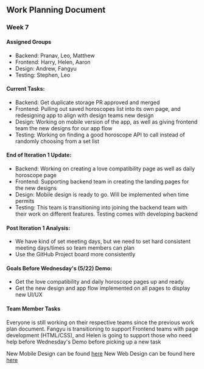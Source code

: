 ## Work Planning Document
### Week 7
#### Assigned Groups
- Backend: Pranav, Leo, Matthew
- Frontend: Harry, Helen, Aaron
- Design: Andrew, Fangyu
- Testing: Stephen, Leo

#### Current Tasks:
- Backend: Get duplicate storage PR approved and merged
- Frontend: Pulling out saved horoscopes list into its own page, and redesigning app to align with design teams new design
- Design: Working on mobile version of the app, as well as giving frontend team the new designs for our app flow
- Testing: Working on finding a good horoscope API to call instead of randomly choosing from a set list

#### End of Iteration 1 Update:
- Backend: Working on creating a love compatibility page as well as daily horoscope page
- Frontend: Supporting backend team in creating the landing pages for the new designs
- Design: Mobile design is ready to go. Will be implemented when time permits
- Testing: This team is transitioning into joining the backend team with their work on different features. Testing comes with developing backend

#### Post Iteration 1 Analysis:
- We have kind of set meeting days, but we need to set hard consistent meeting days/times so team members can plan
- Use the GitHub Project board more consistently

#### Goals Before Wednesday's (5/22) Demo:
- Get the love compatibility and daily horoscope pages up and ready
- Get the new design and app flow implemented on all pages to display new UI/UX

#### Team Member Tasks
Everyone is still working on their respective teams since the previous work plan document. Fangyu is transitioning to support Frontend teams with page development (HTML/CSS), and Helen is going to support those who need help before Wednesday's Demo before picking up a new task



New Mobile Design can be found [here](https://github.com/StephenTan12/Horoscope-Team-5/blob/main/admin/Initial%20Design%20For%20Separate%20Web%20Pages%202.pdf)
New Web Design can be found here [here](https://github.com/StephenTan12/Horoscope-Team-5/blob/main/admin/Initial%20Design%20For%20Separate%20Web%20Pages.pdf)
